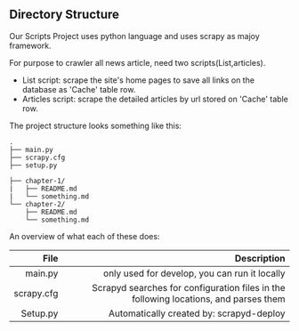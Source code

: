 ## Directory Structure

Our Scripts Project uses python language and uses scrapy as majoy framework. 

For purpose to crawler all news article, need two scripts(List,articles).

- List script: scrape the site's home pages to save all links on the database as 'Cache' table row.
- Articles script: scrape the detailed articles by url stored on 'Cache' table row. 

The project structure looks something like this:


```
.
├── main.py
├── scrapy.cfg
├── setup.py

├── chapter-1/
|   ├── README.md
|   └── something.md
└── chapter-2/
    ├── README.md
    └── something.md
```

An overview of what each of these does:



| File                    |     Description                                                 |
|------------------------:|----------------------------------------------------:|
| main.py                  |        only used for develop, you can run it locally                   |
| scrapy.cfg               | Scrapyd searches for configuration files in the following locations, and parses them |
| Setup.py                 | Automatically created by: scrapyd-deploy |








